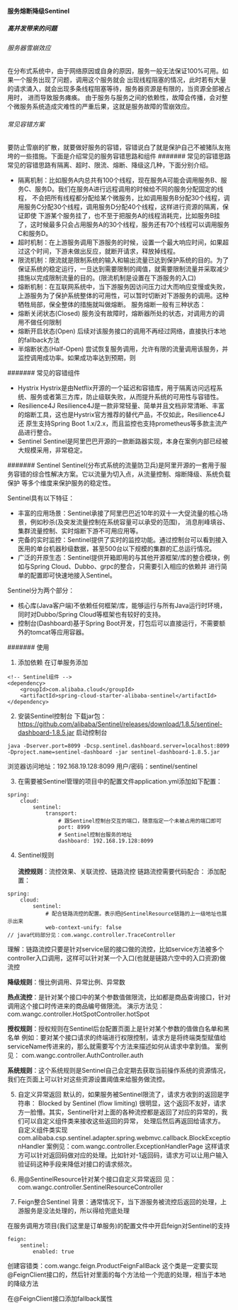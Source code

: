 #### 服务熔断降级Sentinel
##### 高并发带来的问题
###### 服务器雪崩效应
在分布式系统中，由于网络原因或自身的原因，服务一般无法保证100%可用。如果一个服务出现了问题，调用这个服务就会
出现线程阻塞的情况，此时若有大量的请求涌入，就会出现多条线程阻塞等待，服务器资源是有限的，当资源全部被占用时，
进而导致服务瘫痪。
由于服务与服务之间的依赖性，故障会传播，会对整个微服务系统造成灾难性的严重后果，这就是服务故障的雪崩效应。

###### 常见容错方案
要防止雪崩的扩散，就要做好服务的容错，容错说白了就是保护自己不被猪队友拖垮的一些措施。下面是介绍常见的服务容错思路和组件
####### 常见的容错思路
常见的容错思路有隔离、超时、限流、熔断、降级这几种，下面分别介绍。
* 隔离机制：比如服务A内总共有100个线程，现在服务A可能会调用服务B、服务C、服务D。我们在服务A进行远程调用的时候给不同的服务分配固定的线程，
不会把所有线程都分配给某个微服务，比如调用服务B分配30个线程，调用服务C分配30个线程，调用服务D分配40个线程，这样进行资源的隔离，保证即使
下游某个服务挂了，也不至于把服务A的线程消耗完，比如服务B挂了，这时候最多只会占用服务A的30个线程，服务还有70个线程可以调用服务C和服务D。
* 超时机制：在上游服务调用下游服务的时候，设置一个最大响应时间，如果超过这个时间，下游未做出反应，就断开请求，释放掉线程。
* 限流机制：限流就是限制系统的输入和输出流量已达到保护系统的目的。为了保证系统的稳定运行，一旦达到需要限制的阈值，就需要限制流量并采取减少
措施以完成限制流量的目的。(限流机制是设置在下游服务的入口)
* 熔断机制：在互联网系统中，当下游服务因访问压力过大而响应变慢或失败，上游服务为了保护系统整体的可用性，可以暂时切断对下游服务的调用。这种
牺牲局部，保全整体的措施就叫做熔断。
服务熔断一般有三种状态：
* 熔断关闭状态(Closed)
服务没有故障时，熔断器所处的状态，对调用方的调用不做任何限制
* 熔断开启状态(Open)
后续对该服务接口的调用不再经过网络，直接执行本地的fallback方法
* 半熔断状态(Half-Open)
尝试恢复服务调用，允许有限的流量调用该服务，并监控调用成功率。如果成功率达到预期，则

####### 常见的容错组件
* Hystrix
Hystrix是由Netflix开源的一个延迟和容错库，用于隔离访问远程系统、服务或者第三方库，防止级联失败，从而提升系统的可用性与容错性。
* Resilience4J
Resilience4J是一款非常轻量、简单并且文档非常清晰、丰富的熔断工具，这也是Hystrix官方推荐的替代产品，不仅如此，Resilience4J还
原生支持Spring Boot 1.x/2.x，而且监控也支持prometheus等多款主流产品进行整合。
* Sentinel
Sentinel是阿里巴巴开源的一款断路器实现，本身在案例内部已经被大规模采用，非常稳定。

####### Sentinel
Sentinel(分布式系统的流量防卫兵)是阿里开源的一套用于服务容错的综合性解决方案。它以流量为切入点，从流量控制、熔断降级、系统负载保护
等多个维度来保护服务的稳定性。

Sentinel具有以下特征：
* 丰富的应用场景：Sentinel承接了阿里巴巴近10年的双十一大促流量的核心场景，例如秒杀(及突发流量控制在系统容量可以承受的范围)，
消息削峰填谷、集群流量控制、实时熔断下游不可用应用等。
* 完备的实时监控：Sentinel提供了实时的监控功能。通过控制台可以看到接入医用的单台机器秒级数据，甚至500台以下规模的集群的汇总运行情况。
* 广泛的开原生态：Sentinel提供开箱即用的与其他开源框架/库的整合模块，例如与Spring Cloud、Dubbo、grpc的整合，只需要引入相应的依赖并
进行简单的配置即可快速地接入Sentinel。

Sentinel分为两个部分：
* 核心库(Java客户端)不依赖任何框架/库，能够运行与所有Java运行时环境，同时对Dubbo/Spring Cloud等框架也有较好的支持。
* 控制台(Dashboard)基于Spring Boot开发，打包后可以直接运行，不需要额外的tomcat等应用容器。

####### 使用
1. 添加依赖
在订单服务添加
```
<!-- Sentinel组件 -->
<dependency>
    <groupId>com.alibaba.cloud</groupId>
    <artifactId>spring-cloud-starter-alibaba-sentinel</artifactId>
</dependency>
```

2. 安装Sentinel控制台
下载jar包：https://github.com/alibaba/Sentinel/releases/download/1.8.5/sentinel-dashboard-1.8.5.jar
启动控制台
```
java -Dserver.port=8099 -Dcsp.sentinel.dashboard.server=localhost:8099 -Dproject.name=sentinel-dashboard -jar sentinel-dashboard-1.8.5.jar
```
浏览器访问地址：192.168.19.128:8099
用户/密码：sentinel/sentinel

3. 在需要被Sentinel管理的项目中的配置文件application.yml添加如下配置：
```
spring:
    cloud:
        sentinel:
            transport:
                # 跟Sentinel控制台交互的端口，随意指定一个未被占用的端口即可
                port: 8999
                # Sentinel控制台服务的地址
                dashboard: 192.168.19.128:8099
```

4. Sentinel规则<br><br>
<b>流控规则</b>：流控效果、关联流控、链路流控
链路流控需要代码配合：
添加配置：
```
spring:
    cloud:
        sentinel:
            # 配合链路流控的配置。表示把@SentinelResource链路的上一级地址也展示出来
            web-context-unify: false
// java代码部分见：com.wangc.controller.TraceController            
```
理解：链路流控只要是针对service层的接口做的流控，比如service方法被多个controller入口调用，这样可以针对某一个入口(也就是链路六空中的入口资源)做流控

<b>降级规则</b>：慢比例调用、异常比例、异常数

<b>热点流控</b>：是针对某个接口中的某个参数值做限流，比如都是商品查询接口，针对调用这个接口时传进来的商品编号做限流。
演示方法见：com.wangc.controller.HotSpotController.hotSpot

<b>授权规则</b>：授权规则在Sentinel后台配置页面上是针对某个参数的值做白名单和黑名单
例如：要对某个接口请求的终端进行权限控制，请求方是将终端类型赋值给serviceName传进来的，那么就需要写个方法来描述如何从请求中拿到值。
案例见：
com.wangc.controller.AuthController.auth

<b>系统规则</b>：这个系统规则是Sentinel自己会定期去获取当前操作系统的资源情况，我们在页面上可以针对这些资源设置阈值来给服务做流控。

5. 自定义异常返回
默认的，如果服务被Sentinel限流了，请求方收到的返回是字符串： Blocked by Sentinel (flow limiting)
很明显，这个返回不友好，请求方一脸懵。其实，Sentinel针对上面的各种流控都是返回了对应的异常的，我们可以自定义组件类来接收这些返回的异常，
处理后然后再返回给请求方。
自定义组件类实现com.alibaba.csp.sentinel.adapter.spring.webmvc.callback.BlockExceptionHandler
案例见：com.wangc.controller.ExceptionHandlerPage
这样请求方可以针对返回码做对应的处理。比如针对-1返回码，请求方可以让用户输入验证码这种手段来降低对接口的请求频次。

6. 用@SentinelResource针对某个接口自定义异常返回
见：com.wangc.controller.SentinelResourceController

7. Feign整合Sentinel
背景：通常情况下，当下游服务被流控后返回的处理，上游服务是没法处理的，所以得给兜底处理

在服务调用方项目(我们这里是订单服务)的配置文件中开启feign对Sentinel的支持
```
feign:
    sentinel:
        enabled: true
```

创建容错类：com.wangc.feign.ProductFeignFallBack
这个类是一定要实现@FeignClient接口的，然后针对里面的每个方法给一个兜底的处理，相当于本地的降级方法

在@FeignClient接口添加fallback属性